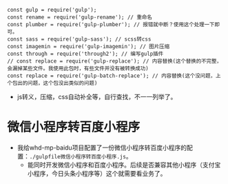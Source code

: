```
const gulp = require('gulp');
const rename = require('gulp-rename'); // 重命名
const plumber = require('gulp-plumber'); // 报错就中断？使用这个处理一下即可。
const sass = require('gulp-sass'); // scss转css
const imagemin = require('gulp-imagemin'); // 图片压缩
const through = require('through2'); // 编写gulp插件
// const replace = require('gulp-replace'); // 内容替换(这个替换的不完整，会漏掉某些文件。我使用此包时，有些文件并没有被转换成功)
const replace = require('gulp-batch-replace'); // 内容替换(这个没问题，上个包出的问题，这个包没出类似的问题)
```
* js转义，压缩，css自动补全等，自行查找，不一一列举了。

# 微信小程序转百度小程序
* 我给whd-mp-baidu项目配置了一份微信小程序转百度小程序的配置：```./gulpfile微信小程序转百度小程序.js```。
    - 能同时开发微信小程序和百度小程序。后续是否兼容其他小程序（支付宝小程序，今日头条小程序等）这个就需要看业务了。

